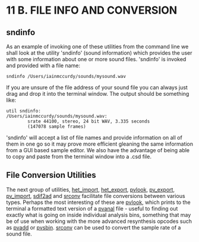 11 B. FILE INFO AND CONVERSION
==============================

sndinfo
-------

As an example of invoking one of these utilities from the command line
we shall look at the utility \'sndinfo\' (sound information) which
provides the user with some information about one or more sound files.
\'sndinfo\' is invoked and provided with a file name:

    sndinfo /Users/iainmccurdy/sounds/mysound.wav

If you are unsure of the file address of your sound file you can always
just drag and drop it into the terminal window. The output should be
something like:

    util sndinfo:
    /Users/iainmccurdy/sounds/mysound.wav:
            srate 44100, stereo, 24 bit WAV, 3.335 seconds
            (147078 sample frames)

\'sndinfo\' will accept a list of file names and provide information on
all of them in one go so it may prove more efficient gleaning the same
information from a GUI based sample editor. We also have the advantage
of being able to copy and paste from the terminal window into a .csd
file.

File Conversion Utilities
-------------------------

The next group of utilities,
[het\_import](https://csound.com/docs/manual/het_import.html),
[het\_export](https://csound.com/docs/manual/het_export.html),
[pvlook](https://csound.com/docs/manual/pvlook.html),
[pv\_export](https://csound.com/docs/manual/pv_export.html),
[pv\_import](https://csound.com/docs/manual/pv_import.html),
[sdif2ad](https://csound.com/docs/manual/sdif2ad.html) and
[srconv](https://csound.com/docs/manual/srconv.html) facilitate file
conversions between various types. Perhaps the most interesting of these
are [pvlook](https://csound.com/docs/manual/pvlook.html), which
prints to the terminal a formatted text version of a
[pvanal](https://csound.com/docs/manual/pvanal.html) file - useful
to finding out exactly what is going on inside individual analysis bins,
something that may be of use when working with the more advanced
resynthesis opcodes such as
[pvadd](https://csound.com/docs/manual/pvadd.html) or
[pvsbin](https://csound.com/docs/manual/pvsbin.html).
[srconv](https://csound.com/docs/manual/srconv.html) can be used to
convert the sample rate of a sound file.

